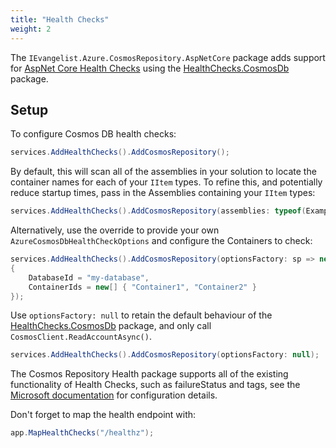 ```yaml
---
title: "Health Checks"
weight: 2
---
```


The `IEvangelist.Azure.CosmosRepository.AspNetCore` package adds support for [AspNet Core Health Checks](https://learn.microsoft.com/en-us/aspnet/core/host-and-deploy/health-checks) using the [HealthChecks.CosmosDb](https://github.com/Xabaril/AspNetCore.Diagnostics.HealthChecks/blob/master/src/HealthChecks.CosmosDb/README.md) package.

## Setup

To configure Cosmos DB health checks:

```csharp
services.AddHealthChecks().AddCosmosRepository();
```

By default, this will scan all of the assemblies in your solution to locate the container names for each of your `IItem` types.  To refine this, and potentially reduce startup times, pass in the Assemblies containing your `IItem` types:

```csharp
services.AddHealthChecks().AddCosmosRepository(assemblies: typeof(ExampleItem).Assembly);
```

Alternatively, use the override to provide your own `AzureCosmosDbHealthCheckOptions` and configure the Containers to check:

```csharp
services.AddHealthChecks().AddCosmosRepository(optionsFactory: sp => new AzureCosmosDbHealthCheckOptions
{
    DatabaseId = "my-database",
    ContainerIds = new[] { "Container1", "Container2" }
});
```

Use `optionsFactory: null` to retain the default behaviour of the [HealthChecks.CosmosDb](https://github.com/Xabaril/AspNetCore.Diagnostics.HealthChecks/blob/master/src/HealthChecks.CosmosDb/README.md) package, and only call `CosmosClient.ReadAccountAsync()`.

```csharp
services.AddHealthChecks().AddCosmosRepository(optionsFactory: null);
```

The Cosmos Repository Health package supports all of the existing functionality of Health Checks, such as failureStatus and tags, see the [Microsoft documentation](https://learn.microsoft.com/aspnet/core/host-and-deploy/health-checks) for configuration details.

Don't forget to map the health endpoint with:

```csharp
app.MapHealthChecks("/healthz");
```
